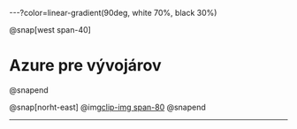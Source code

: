 ---?color=linear-gradient(90deg, white 70%, black 30%)

@snap[west span-40]
# Azure pre vývojárov
@snapend

@snap[norht-east]
@img[clip-img span-80](assets/img/avatar.jpg)
@snapend

---
